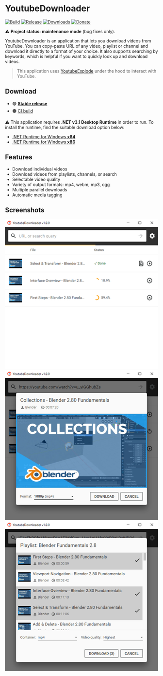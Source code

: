 # YoutubeDownloader

[![Build](https://github.com/Tyrrrz/YoutubeDownloader/workflows/CI/badge.svg?branch=master)](https://github.com/Tyrrrz/YoutubeDownloader/actions)
[![Release](https://img.shields.io/github/release/Tyrrrz/YoutubeDownloader.svg)](https://github.com/Tyrrrz/YoutubeDownloader/releases)
[![Downloads](https://img.shields.io/github/downloads/Tyrrrz/YoutubeDownloader/total.svg)](https://github.com/Tyrrrz/YoutubeDownloader/releases)
[![Donate](https://img.shields.io/badge/donate-$$$-purple.svg)](https://tyrrrz.me/donate)

⚠️ **Project status: maintenance mode** (bug fixes only).

YoutubeDownloader is an application that lets you download videos from YouTube.
You can copy-paste URL of any video, playlist or channel and download it directly to a format of your choice.
It also supports searching by keywords, which is helpful if you want to quickly look up and download videos.

> This application uses [YoutubeExplode](https://github.com/Tyrrrz/YoutubeExplode) under the hood to interact with YouTube.

## Download

- 🟢 **[Stable release](https://github.com/Tyrrrz/YoutubeDownloader/releases/latest)**
- 🟠 [CI build](https://github.com/Tyrrrz/YoutubeDownloader/actions)

⚠️ This application requires **.NET v3.1 Desktop Runtime** in order to run.
To install the runtime, find the suitable download option below:

- [.NET Runtime for Windows **x64**](https://dotnet.microsoft.com/download/dotnet/thank-you/runtime-desktop-3.1.10-windows-x64-installer)
- [.NET Runtime for Windows **x86**](https://dotnet.microsoft.com/download/dotnet/thank-you/runtime-desktop-3.1.10-windows-x86-installer)

## Features

- Download individual videos
- Download videos from playlists, channels, or search
- Selectable video quality
- Variety of output formats: mp4, webm, mp3, ogg
- Multiple parallel downloads
- Automatic media tagging

## Screenshots

![list](.screenshots/list.png)
![single](.screenshots/single.png)
![multiple](.screenshots/multiple.png)
